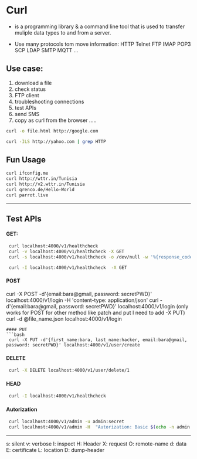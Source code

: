 # Curl  
- is a programming library & a command line tool that is used to transfer muliple data types to and from a server.

- Use many protocols tom move information:
HTTP
Telnet
FTP
IMAP
POP3
SCP
LDAP
SMTP
MQTT ...


## Use case:
1. download a file 
2. check status 
3. FTP client
4. troubleshooting connections
5. test APIs
6. send SMS
7. copy as curl from the browser
.....

```bash 
curl -o file.html http://google.com
```
```bash
curl -ILS http://yahoo.com | grep HTTP 
```
## Fun Usage
```bash
curl ifconfig.me
curl http://wttr.in/Tunisia
curl http://v2.wttr.in/Tunisia
curl qrenco.de/Hello-World
curl parrot.live
```

------------------------------------------------------------------------------------
## Test APIs
#### GET:
```bash
 curl localhost:4000/v1/healthcheck
 curl -v localhost:4000/v1/healthcheck -X GET
 curl -s localhost:4000/v1/healthcheck -o /dev/null -w '%{response_code}'
```

```bash
 curl -I localhost:4000/v1/healthcheck  -X GET
```

#### POST
 curl -X POST -d'{email:bara@gmail, password: secretPWD}' localhost:4000/v1/login -H 'content-type: application/json'
 curl -d'{email:bara@gmail, password: secretPWD}' localhost:4000/v1/login (only works for POST for other method like patch and put I need to add -X PUT)
 curl -d @file_name.json  localhost:4000/v1/login
```
#### PUT
```bash
 curl -X PUT -d'{first_name:bara, last_name:hacker, email:bara@gmail, password: secretPWD}' localhost:4000/v1/user/create
```

#### DELETE
```bash
 curl -X DELETE localhost:4000/v1/user/delete/1
```

#### HEAD
```bash
 curl -I localhost:4000/v1/healthcheck
```

#### Autorization

```bash
 curl localhost:4000/v1/admin -u admin:secret
 curl localhost:4000/v1/admin -H  "Autorization: Basic $(echo -n admin:secret | base64)"
```



--------
s: silent
v: verbose
I: inspect
H: Header
X: request
O: remote-name
d: data
E: certificate
L: location 
D: dump-header
